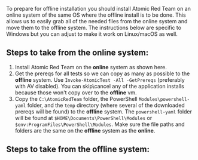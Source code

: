 To prepare for offline installation you should install Atomic Red Team on an online system of the same OS where the offline install is to be done. This allows us to easily grab all of the needed files from the online system and move them to the offline system. The instructions below are specific to Windows but you can adjust to make it work on Linux/macOS as well.

## Steps to take from the **online** system:

1) Install Atomic Red Team on the **online** system as shown here.
2) Get the prereqs for all tests so we can copy as many as possible to the **offline** system. Use `Invoke-AtomicTest -All -GetPrereqs` (preferably with AV disabled). You can skip\cancel any of the application installs because those won't copy over to the **offline** vm.
3) Copy the `C:\AtomicRedTeam` folder, the PowerShell `Modules\powershell-yaml` folder, and the `temp` directory (where several of the downloaded prereqs will be found) to the **offline** system. The `powershell-yaml` folder will be found at `$HOME\Documents\PowerShell\Modules` or `$env:ProgramFiles\PowerShell\Modules`. Make sure the file paths and folders are the same on the **offline** system as the **online**.

## Steps to take from the **offline** system: